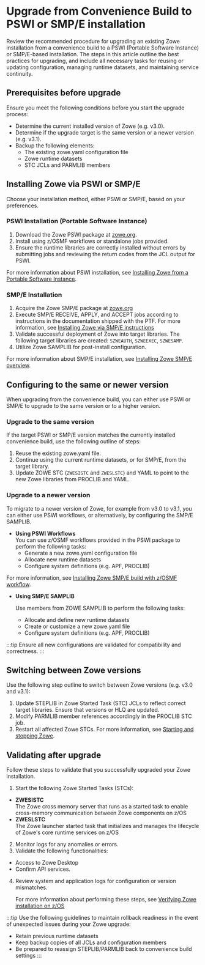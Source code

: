 # Upgrade from Convenience Build to PSWI or SMP/E installation

Review the recommended procedure for upgrading an existing Zowe installation from a convenience build to a PSWI (Portable Software Instance) or SMP/E-based installation. The steps in this article outline the best practices for upgrading, and include all necessary tasks for reusing or updating configuration, managing runtime datasets, and maintaining service continuity.

## Prerequisites before upgrade

Ensure you meet the following conditions before you start the upgrade process:

* Determine the current installed version of Zowe (e.g. v3.0).
* Determine if the upgrade target is the same version or a newer version (e.g. v3.1).
* Backup the following elements:
    * The existing zowe.yaml configuration file
    * Zowe runtime datasets
    * STC JCLs and PARMLIB members

## Installing Zowe via PSWI or SMP/E

Choose your installation method, either PSWI or SMP/E, based on your preferences.

### PSWI Installation (Portable Software Instance)

1. Download the Zowe PSWI package at [zowe.org](https://www.zowe.org/download).
2. Install using z/OSMF workflows or standalone jobs provided. 
3. Ensure the runtime libraries are correctly installed without errors by submitting jobs and reviewing the return codes from the JCL output for PSWI.

For more information about PSWI installation, see [Installing Zowe from a Portable Software Instance](../user-guide/install-zowe-pswi.md).

### SMP/E Installation

1. Acquire the Zowe SMP/E package at [zowe.org](https://www.zowe.org/download)
2. Execute SMP/E RECEIVE, APPLY, and ACCEPT jobs according to instructions in the documentation shipped with the PTF. For more information, see [Installing Zowe via SMP/E instructions](../user-guide/install-zowe-smpe.md)
3. Validate successful deployment of Zowe into target libraries. The following target libraries are created: `SZWEAUTH`, `SZWEEXEC`, `SZWESAMP`.
4. Utilize Zowe SAMPLIB for post-install configuration. 

For more information about SMP/E installation, see [Installing Zowe SMP/E overview](../user-guide/install-zowe-smpe-overview.md).

## Configuring to the same or newer version

When upgrading from the convenience build, you can either use PSWI or SMP/E to upgrade to the same version or to a higher version.

### Upgrade to the same version

If the target PSWI or SMP/E version matches the currently installed convenience build, use the following outline of steps:

1. Reuse the existing zowe.yaml file.
2. Continue using the current runtime datasets, or for SMP/E, from the target library.
3. Update ZOWE STC (`ZWESISTC` and `ZWESLSTC`) and YAML to point to the new Zowe libraries from PROCLIB and YAML.

### Upgrade to a newer version

To migrate to a newer version of Zowe, for example from v3.0 to v3.1, you can either use PSWI workflows, or alternatively, by configuring the SMP/E SAMPLIB.

* **Using PSWI Workflows**  
  You can use z/OSMF workflows provided in the PSWI package to perform the following tasks:
  * Generate a new zowe.yaml configuration file
  * Allocate new runtime datasets
  * Configure system definitions (e.g. APF, PROCLIB)

For more information, see [Installing Zowe SMP/E build with z/OSMF workflow](../user-guide/install-zowe-smpe-zosmf-workflow.md).

* **Using SMP/E SAMPLIB**
  
  Use members from ZOWE SAMPLIB to perform the following tasks:
  * Allocate and define new runtime datasets 
  * Create or customize a new zowe.yaml file
  * Configure system definitions (e.g. APF, PROCLIB)

:::tip
Ensure all new configurations are validated for compatibility and correctness.
:::

## Switching between Zowe versions

Use the following step outline to switch between Zowe versions (e.g. v3.0 and v3.1):

1. Update STEPLIB in Zowe Started Task (STC) JCLs to reflect correct target libraries. Ensure that versions or HLQ are updated.
2. Modify PARMLIB member references accordingly in the PROCLIB STC job. 
3. Restart all affected Zowe STCs. For more information, see [Starting and stopping Zowe](../user-guide/start-zowe-zos.md).

 
## Validating after upgrade

Follow these steps to validate that you successfully upgraded your Zowe installation.

1. Start the following Zowe Started Tasks (STCs):
  * **ZWESISTC**  
  The Zowe cross memory server that runs as a started task to enable cross-memory communication between Zowe components on z/OS
  * **ZWESLSTC**   
  The Zowe launcher started task that initializes and manages the lifecycle of Zowe's core runtime services on z/OS
2. Monitor logs for any anomalies or errors.
3. Validate the following functionalities:
  * Access to Zowe Desktop
  * Confirm API services. 
4. Review system and application logs for configuration or version mismatches.

   For more information about performing these steps, see [Verifying Zowe installation on z/OS](../user-guide/verify-zowe-runtime-install.md)

:::tip
Use the following guidelines to maintain rollback readiness in the event of unexpected issues during your Zowe upgrade:
* Retain previous runtime datasets
* Keep backup copies of all JCLs and configuration members
* Be prepared to reassign STEPLIB/PARMLIB back to convenience build settings
:::
